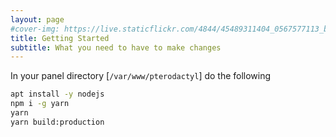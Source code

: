 ```yaml
---
layout: page
#cover-img: https://live.staticflickr.com/4844/45489311404_0567577113_b.jpg
title: Getting Started
subtitle: What you need to have to make changes
---
```

In your panel directory [`/var/www/pterodactyl`] do the following
```bash
apt install -y nodejs
npm i -g yarn
yarn
yarn build:production
```
